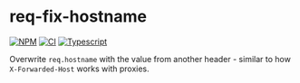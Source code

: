 # req-fix-hostname

[![NPM](https://badge.fury.io/js/req-fix-hostname.svg)](https://npm.im/req-fix-hostname)
[![CI](https://github.com/someimportantcompany/req-fix-hostname/workflows/CI/badge.svg?branch=master)](https://github.com/someimportantcompany/req-fix-hostname/actions?query=branch%3Amaster)
[![Typescript](https://img.shields.io/badge/TS-TypeScript-%230074c1.svg)](https://www.typescriptlang.org)

Overwrite `req.hostname` with the value from another header - similar to how `X-Forwarded-Host` works with proxies.
